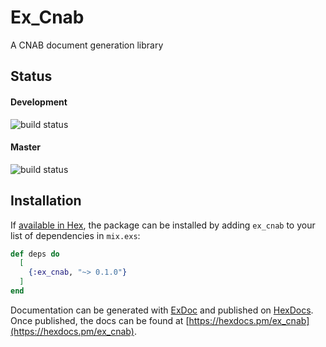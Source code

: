 # Ex_Cnab

A CNAB document generation library

## Status

#### Development

![build status](https://travis-ci.org/Bruno-Louvem/ex_cnab.svg?branch=development)

#### Master

![build status](https://travis-ci.org/Bruno-Louvem/ex_cnab.svg?branch=master)

## Installation

If [available in Hex](https://hex.pm/docs/publish), the package can be installed
by adding `ex_cnab` to your list of dependencies in `mix.exs`:

```elixir
def deps do
  [
    {:ex_cnab, "~> 0.1.0"}
  ]
end
```

Documentation can be generated with [ExDoc](https://github.com/elixir-lang/ex_doc)
and published on [HexDocs](https://hexdocs.pm). Once published, the docs can
be found at [https://hexdocs.pm/ex_cnab](https://hexdocs.pm/ex_cnab).
